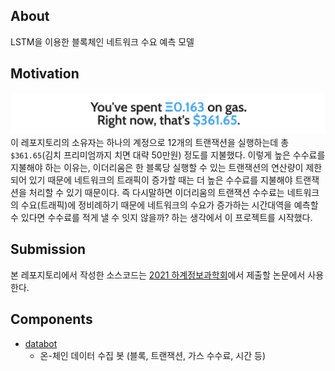 ## About
LSTM을 이용한 블록체인 네트워크 수요 예측 모델

## Motivation
![GAS_FEE_SPENT](./images/gasfee_spent.png)
이 레포지토리의 소유자는 하나의 계정으로 12개의 트랜잭션을 실행하는데 총 `$361.65`(김치 프리미엄까지 치면 대략 50만원) 정도를 지불했다. 이렇게 높은 수수료를 지불해야 하는 이유는, 이더리움은 한 블록당 실행할 수 있는 트랜잭션의 연산량이 제한되어 있기 때문에 네트워크의 트래픽이 증가할 때는 더 높은 수수료를 지불해야 트랜잭션을 처리할 수 있기 때문이다. 즉 다시말하면 이더리움의 트랜잭션 수수료는 네트워크의 수요(트래픽)에 정비례하기 때문에 네트워크의 수요가 증가하는 시간대역을 예측할 수 있다면 수수료를 적게 낼 수 잇지 않을까? 하는 생각에서 이 프로젝트를 시작했다.

## Submission
본 레포지토리에서 작성한 소스코드는 [2021 하계정보과학회](http://kiise.or.kr/conference/kcc/2021/)에서 제출할 논문에서 사용한다.

## Components
* [databot](./databot)
    * 온-체인 데이터 수집 봇 (블록, 트랜잭션, 가스 수수료, 시간 등)